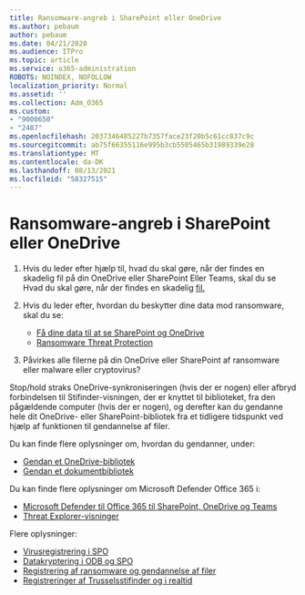 ```yaml
---
title: Ransomware-angreb i SharePoint eller OneDrive
ms.author: pebaum
author: pebaum
ms.date: 04/21/2020
ms.audience: ITPro
ms.topic: article
ms.service: o365-administration
ROBOTS: NOINDEX, NOFOLLOW
localization_priority: Normal
ms.assetid: ''
ms.collection: Adm_O365
ms.custom:
- "9000650"
- "2487"
ms.openlocfilehash: 2037346485227b7357face23f20b5c61cc837c9c
ms.sourcegitcommit: ab75f66355116e995b3cb5505465b31989339e28
ms.translationtype: MT
ms.contentlocale: da-DK
ms.lasthandoff: 08/13/2021
ms.locfileid: "58327515"
---
```

# <a name="ransomware-attack-in-sharepoint-or-onedrive"></a>Ransomware-angreb i SharePoint eller OneDrive

1.  Hvis du leder efter hjælp til, hvad du skal gøre, når der findes en skadelig fil på din OneDrive eller SharePoint Eller Teams, skal du se Hvad du skal gøre, når der findes en skadelig [fil.](https://support.office.com/en-ie/article/what-to-do-when-a-malicious-file-is-found-in-sharepoint-online-onedrive-or-microsoft-teams-01e902ad-a903-4e0f-b093-1e1ac0c37ad2)
2. Hvis du leder efter, hvordan du beskytter dine data mod ransomware, skal du se:
    - [Få dine data til at se SharePoint og OneDrive](https://docs.microsoft.com/sharepoint/safeguarding-your-data) 
    - [Ransomware Threat Protection](https://docs.microsoft.com/windows/security/threat-protection/intelligence/ransomware-malware)    

3.  Påvirkes alle filerne på din OneDrive eller SharePoint af ransomware eller malware eller cryptovirus? 

Stop/hold straks OneDrive-synkroniseringen (hvis der er nogen) eller afbryd forbindelsen til Stifinder-visningen, der er knyttet til biblioteket, fra den pågældende computer (hvis der er nogen), og derefter kan du gendanne hele dit OneDrive- eller SharePoint-bibliotek fra et tidligere tidspunkt ved hjælp af funktionen til gendannelse af filer. 

Du kan finde flere oplysninger om, hvordan du gendanner, under:

- [Gendan et OneDrive-bibliotek](https://support.office.com/article/restore-your-onedrive-fa231298-759d-41cf-bcd0-25ac53eb8a150)
- [Gendan et dokumentbibliotek](https://support.office.com/article/restore-a-document-library-317791c3-8bd0-4dfd-8254-3ca90883d39a)

Du kan finde flere oplysninger om Microsoft Defender Office 365 i:
- [Microsoft Defender til Office 365 til SharePoint, OneDrive og Teams](https://docs.microsoft.com/microsoft-365/security/office-365-security/atp-for-spo-odb-and-teams)
- [Threat Explorer-visninger](https://docs.microsoft.com/microsoft-365/security/office-365-security/threat-explorer-views)

Flere oplysninger:

- [Virusregistrering i SPO](https://docs.microsoft.com/microsoft-365/security/office-365-security/virus-detection-in-spo)</br>
- [Datakryptering i ODB og SPO](https://docs.microsoft.com/microsoft-365/compliance/data-encryption-in-odb-and-spo)</br>
- [Registrering af ransomware og gendannelse af filer](https://support.office.com/article/Ransomware-detection-and-recovering-your-files-0d90ec50-6bfd-40f4-acc7-b8c12c73637f)</br>
- [Registreringer af Trusselsstifinder og i realtid](https://docs.microsoft.com/microsoft-365/security/office-365-security/threat-explorer-views)